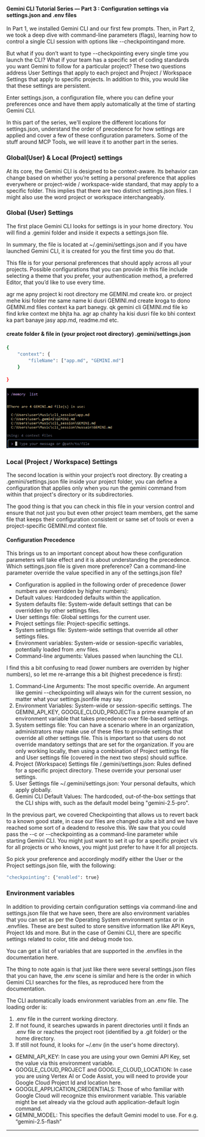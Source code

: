 
#### Gemini CLI Tutorial Series — Part 3 : Configuration settings via settings.json and .env files
In Part 1, we installed Gemini CLI and our first few prompts. Then, in Part 2, we took a deep dive with command-line parameters (flags), learning how to control a single CLI session with options like --checkpointingand more.

But what if you don’t want to type --checkpointing every single time you launch the CLI? What if your team has a specific set of coding standards you want Gemini to follow for a particular project? These two questions address User Settings that apply to each project and Project / Workspace Settings that apply to specific projects. In addition to this, you would like that these settings are persistent.

Enter settings.json, a configuration file, where you can define your preferences once and have them apply automatically at the time of starting Gemini CLI.

In this part of the series, we'll explore the different locations for settings.json, understand the order of precedence for how settings are applied and cover a few of these configuration parameters. Some of the stuff around MCP Tools, we will leave it to another part in the series.

### Global(User) & Local (Project) settings
At its core, the Gemini CLI is designed to be context-aware. Its behavior can change based on whether you’re setting a personal preference that applies everywhere or project-wide / workspace-wide standard, that may apply to a specific folder. This implies that there are two distinct settings.json files. I might also use the word project or workspace interchangeably.

### Global (User) Settings
The first place Gemini CLI looks for settings is in your home directory. You will find a .gemini folder and inside it expects a settings.json file.

In summary, the file is located at ~/.gemini/settings.json and if you have launched Gemini CLI, it is created for you the first time you do that.

This file is for your personal preferences that should apply across all your projects. Possible configurations that you can provide in this file include selecting a theme that you prefer, your authentication method, a preferred Editor, that you’d like to use every time.

agr me apny project ki root directory me GEMINI.md create kro. or project mehe kisi folder me same name ki dusri
GEMINI.md create kroga to dono GEMINI.md files context ka part banegy. qk gemini cli GEMINI.md file ko find krke
context me bhjta ha. agr ap chahty ha kisi dusri file ko bhi context ka part banaye jasy app.md, readme.md etc.

#### create folder & file in (your project root directory) .gemini/settings.json
```bash
{
    "context": {
        "fileName": ["app.md", "GEMINI.md"]
    }

}
```
![alt text](image-1.png)



### Local (Project / Workspace) Settings
The second location is within your project’s root directory. By creating a .gemini/settings.json file inside your project folder, you can define a configuration that applies only when you run the gemini command from within that project's directory or its subdirectories.

The good thing is that you can check in this file in your version control and ensure that not just you but even other project team members, get the same file that keeps their configuration consistent or same set of tools or even a project-specific GEMINI.md context file.


#### Configuration Precedence
This brings us to an important concept about how these configuration parameters will take effect and it is about understanding the precedence. Which settings.json file is given more preference? Can a command-line parameter override the value specified in any of the settings.json file?

* Configuration is applied in the following order of precedence (lower numbers are overridden by higher numbers):
* Default values: Hardcoded defaults within the application.
* System defaults file: System-wide default settings that can be overridden by other settings files.
* User settings file: Global settings for the current user.
* Project settings file: Project-specific settings.
* System settings file: System-wide settings that override all other settings files.
* Environment variables: System-wide or session-specific variables, potentially loaded from .env files.
* Command-line arguments: Values passed when launching the CLI.

I find this a bit confusing to read (lower numbers are overriden by higher numbers), so let me re-arrange this a bit (highest precedence is first):

1. Command-Line Arguments: The most specific override. An argument like gemini --checkpointing will always win for the current session, no matter what your settings.jsonfile may say.
2. Environment Variables: System-wide or session-specific settings. The GEMINI_API_KEY, GOOGLE_CLOUD_PROJECTis a prime example of an environment variable that takes precedence over file-based settings.
3. System settings file: You can have a scenario where in an organization, administrators may make use of these files to provide settings that override all other settings file. This is important so that users do not override mandatory settings that are set for the organization. If you are only working locally, then using a combination of Project settings file and User settings file (covered in the next two steps) should suffice.
4. Project (Workspace) Settings file /.gemini/settings.json: Rules defined for a specific project directory. These override your personal user settings.
5. User Settings file ~/.gemini/settings.json: Your personal defaults, which apply globally.
6. Gemini CLI Default Values: The hardcoded, out-of-the-box settings that the CLI ships with, such as the default model being "gemini-2.5-pro".

In the previous part, we covered Checkpointing that allows us to revert back to a known good state, in case our files are changed quite a bit and we have reached some sort of a deadend to resolve this. We saw that you could pass the --c or --checkpointing as a command-line parameter while starting Gemini CLI. You might just want to set it up for a specific project v/s for all projects or who knows, you might just prefer to have it for all projects.

So pick your preference and accordingly modify either the User or the Project settings.json file, with the following:

```bash
"checkpointing": {"enabled": true}
```

### Environment variables
In addition to providing certain configuration settings via command-line and settings.json file that we have seen, there are also environment variables that you can set as per the Operating System environment syntax or in .envfiles. These are best suited to store sensitive information like API Keys, Project Ids and more. But in the case of Gemini CLI, there are specific settings related to color, title and debug mode too.

You can get a list of variables that are supported in the .envfiles in the documentation here.

The thing to note again is that just like there were several settings.json files that you can have, the .env scene is similar and here is the order in which Gemini CLI searches for the files, as reproduced here from the documentation.

The CLI automatically loads environment variables from an .env file. The loading order is:

1. .env file in the current working directory.
2. If not found, it searches upwards in parent directories until it finds an .env file or reaches the project root (identified by a .git folder) or the home directory.
3. If still not found, it looks for ~/.env (in the user's home directory).

* GEMINI_API_KEY: In case you are using your own Gemini API Key, set the value via this environment variable.
* GOOGLE_CLOUD_PROJECT and GOOGLE_CLOUD_LOCATION: In case you are using Vertex AI or Code Assist, you will need to provide your Google Cloud Project Id and location here.
* GOOGLE_APPLICATION_CREDENTIALS: Those of who familiar with Google Cloud will recognize this environment variable. This variable might be set already via the gcloud auth application-default login command.
* GEMINI_MODEL: This specifies the default Gemini model to use. For e.g. “gemini-2.5-flash”

---
